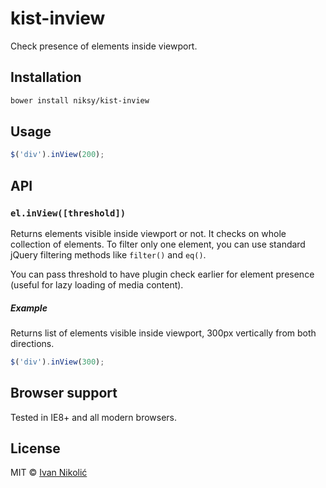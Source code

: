 # kist-inview

Check presence of elements inside viewport.

## Installation

```sh
bower install niksy/kist-inview
```

## Usage

```js
$('div').inView(200);
```

## API

### `el.inView([threshold])`

Returns elements visible inside viewport or not.
It checks on whole collection of elements. To filter only one element, you can use standard jQuery filtering methods like `filter()` and `eq()`.

You can pass threshold to have plugin check earlier for element presence (useful for lazy loading of media content).

##### Example

Returns list of elements visible inside viewport, 300px vertically from both directions.

```js
$('div').inView(300);
```

## Browser support

Tested in IE8+ and all modern browsers.

## License

MIT © [Ivan Nikolić](http://ivannikolic.com)
